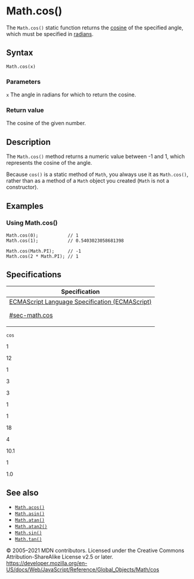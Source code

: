# Math.cos()

The `Math.cos()` static function returns the [cosine](https://en.wikipedia.org/wiki/Cosine) of the specified angle, which must be specified in [radians](https://en.wikipedia.org/wiki/Radians).

## Syntax

    Math.cos(x)

### Parameters

`x`
The angle in radians for which to return the cosine.

### Return value

The cosine of the given number.

## Description

The `Math.cos()` method returns a numeric value between -1 and 1, which represents the cosine of the angle.

Because `cos()` is a static method of `Math`, you always use it as `Math.cos()`, rather than as a method of a `Math` object you created (`Math` is not a constructor).

## Examples

### Using Math.cos()

    Math.cos(0);           // 1
    Math.cos(1);           // 0.5403023058681398

    Math.cos(Math.PI);     // -1
    Math.cos(2 * Math.PI); // 1

## Specifications

<table>
<thead>
<tr class="header">
<th>Specification</th>
</tr>
</thead>
<tbody>
<tr class="odd">
<td>
<a href="https://tc39.es/ecma262/#sec-math.cos">ECMAScript Language Specification (ECMAScript)
<br/>

<span class="small">#sec-math.cos</span>
</a>
</td>
</tr>
</tbody>
</table>

`cos`

1

12

1

3

3

1

1

18

4

10.1

1

1.0

## See also

-   [`Math.acos()`](acos)
-   [`Math.asin()`](asin)
-   [`Math.atan()`](atan)
-   [`Math.atan2()`](atan2)
-   [`Math.sin()`](sin)
-   [`Math.tan()`](tan)

© 2005–2021 MDN contributors.
Licensed under the Creative Commons Attribution-ShareAlike License v2.5 or later.
<a href="https://developer.mozilla.org/en-US/docs/Web/JavaScript/Reference/Global_Objects/Math/cos" class="_attribution-link">https://developer.mozilla.org/en-US/docs/Web/JavaScript/Reference/Global_Objects/Math/cos</a>
